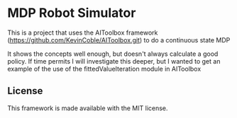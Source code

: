 # MDP Robot Simulator
This is a project that uses the AIToolbox framework (https://github.com/KevinCoble/AIToolbox.git) to do a continuous state MDP

It shows the concepts well enough, but doesn't always calculate a good policy.  If time permits I will investigate this deeper, but I wanted to get an example of the use of the fittedValueIteration module in AIToolbox

## License

This framework is made available with the MIT license.